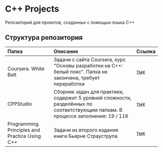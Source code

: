 # C++ Projects
Репозиторий для проектов, созданных с помощью языка С++

## Структура репозитория
|Папка|Описание|Ссылка|
|:-------------|:------------------|:-----|
|Coursera. White Belt|Задачи с сайта Coursera, курс "Основы разработки на C++: белый пояс". Папка не закончена, требует переработки|[тык](https://github.com/DanielPetrow/C_Plus_Plus_Projects/tree/main/Coursera.%20White%20Belt)|
|CPPStudio|Сборник задач для практики, содержит 5 уровней сложности, разделённых по соответствующим папкам. В процессе заполнения: 19 / 116|[тык](https://github.com/DanielPetrow/C_Plus_Plus_Projects/tree/main/CPPStudio)|
|Programming. Principles and Practice Using C++|Задачи из второго издания книги Бьярне Страуструпа|[тык](https://github.com/DanielPetrow/C_Plus_Plus_Projects/tree/main/Programming.%20Principles%20and%20Practice%20Using%20C%2B%2B/Chapter%209)|
